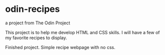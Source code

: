 # odin-recipes
a project from The Odin Project

This project is to help me develop HTML and CSS skills. I will have a few of my favorite recipes to display.

Finished project. Simple recipe webpage with no css.